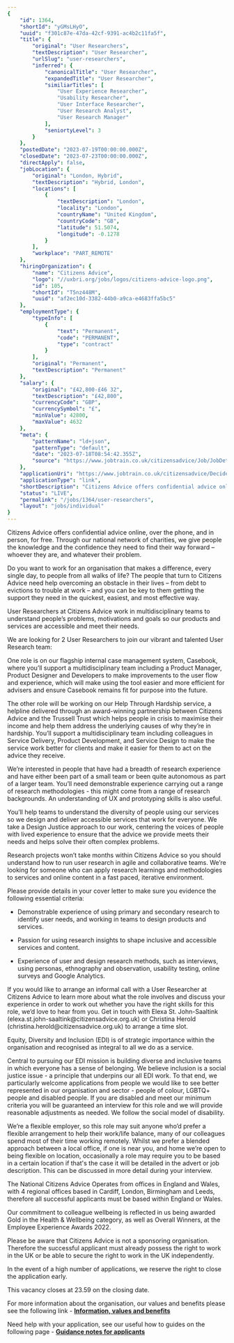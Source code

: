```yaml
---
{
	"id": 1364,
	"shortId": "yGMsLHyO",
	"uuid": "f301c87e-47da-42cf-9391-ac4b2c11fa5f",
	"title": {
		"original": "User Researchers",
		"textDescription": "User Researcher",
		"urlSlug": "user-researchers",
		"inferred": {
			"canonicalTitle": "User Researcher",
			"expandedTitle": "User Researcher",
			"similiarTitles": [
				"User Experience Researcher",
				"Usability Researcher",
				"User Interface Researcher",
				"User Research Analyst",
				"User Research Manager"
			],
			"seniortyLevel": 3
		}
	},
	"postedDate": "2023-07-19T00:00:00.000Z",
	"closedDate": "2023-07-23T00:00:00.000Z",
	"directApply": false,
	"jobLocation": {
		"original": "London, Hybrid",
		"textDescription": "Hybrid, London",
		"locations": [
			{
				"textDescription": "London",
				"locality": "London",
				"countryName": "United Kingdom",
				"countryCode": "GB",
				"latitude": 51.5074,
				"longitude": -0.1278
			}
		],
		"workplace": "PART_REMOTE"
	},
	"hiringOrganization": {
		"name": "Citizens Advice",
		"logo": "//uxbri.org/jobs/logos/citizens-advice-logo.png",
		"id": 105,
		"shortId": "T5nz448M",
		"uuid": "af2ec10d-3382-44b0-a9ca-e4683ffa5bc5"
	},
	"employmentType": {
		"typeInfo": [
			{
				"text": "Permanent",
				"code": "PERMANENT",
				"type": "contract"
			}
		],
		"original": "Permanent",
		"textDescription": "Permanent"
	},
	"salary": {
		"original": "£42,800-£46 32",
		"textDescription": "£42,800",
		"currencyCode": "GBP",
		"currencySymbol": "£",
		"minValue": 42800,
		"maxValue": 4632
	},
	"meta": {
		"patternName": "ld+json",
		"patternType": "default",
		"date": "2023-07-18T08:54:42.355Z",
		"source": "https://www.jobtrain.co.uk/citizensadvice/Job/JobDetail?JobId=2067&source=linkedinrec"
	},
	"applicationUri": "https://www.jobtrain.co.uk/citizensadvice/DecideInternalExternal/DecideInternalExternal?JobId=2067",
	"applicationType": "link",
	"shortDescription": "Citizens Advice offers confidential advice online, over the phone, and in person, for free. Through our national network of charities, we give people the knowledge and the confidence they need to",
	"status": "LIVE",
	"permalink": "/jobs/1364/user-researchers",
	"layout": "jobs/individual"
}
---
```

<p>Citizens Advice offers confidential advice online, over the phone, and in person, for free. Through our national network of charities, we give people the knowledge and the confidence they need to find their way forward – whoever they are, and whatever their problem.</p><p>Do you want to work for an organisation that makes a difference, every single day, to people from all walks of life? The people that turn to Citizens Advice need help overcoming an obstacle in their lives – from debt to evictions to trouble at work – and you can be key to them getting the support they need in the quickest, easiest, and most effective way.</p><p>User Researchers at Citizens Advice work in multidisciplinary teams to understand people’s problems, motivations and goals so our products and services are accessible and meet their needs. </p><p>We are looking for 2 User Researchers to join our vibrant and talented User Research team:</p><p>One role is on our flagship internal case management system, Casebook, where you’ll support a multidisciplinary team including a Product Manager, Product Designer and Developers to make improvements to the user flow and experience, which will make using the tool easier and more efficient for advisers and ensure Casebook remains fit for purpose into the future.</p><p>The other role will be working on our Help Through Hardship service, a helpline delivered through an award-winning partnership between Citizens Advice and the Trussell Trust which helps people in crisis to maximise their income and help them address the underlying causes of why they’re in hardship. You’ll support a multidisciplinary team including colleagues in Service Delivery, Product Development, and Service Design to make the service work better for clients and make it easier for them to act on the advice they receive.</p><p>We’re interested in people that have had a breadth of research experience and have either been part of a small team or been quite autonomous as part of a larger team. You’ll need demonstrable experience carrying out a range of research methodologies - this might come from a range of research backgrounds. An understanding of UX and prototyping skills is also useful. </p><p>You’ll help teams to understand the diversity of people using our services so we design and deliver accessible services that work for everyone. We take a Design Justice approach to our work, centering the voices of people with lived experience to ensure that the advice we provide meets their needs and helps solve their often complex problems. </p><p>Research projects won’t take months within Citizens Advice so you should understand how to run user research in agile and collaborative teams. We’re looking for someone who can apply research learnings and methodologies to services and online content in a fast paced, iterative environment. </p><p>Please provide details in your cover letter to make sure you evidence the following essential criteria:</p><ul><li><p>Demonstrable experience of using primary and secondary research to identify user needs, and working in teams to design products and services. </p></li><li><p>Passion for using research insights to shape inclusive and accessible services and content. </p></li><li><p>Experience of user and design research methods, such as interviews, using personas, ethnography and observation, usability testing, online surveys and Google Analytics. </p></li></ul><p>If you would like to arrange an informal call with a User Researcher at Citizens Advice to learn more about what the role involves and discuss your experience in order to work out whether you have the right skills for this role, we’d love to hear from you. Get in touch with Elexa St. John-Saaltink (elexa.st.john-saaltink@citizensadvice.org.uk) or Christina Herold (christina.herold@citizensadvice.org.uk) to arrange a time slot. </p><p>Equity, Diversity and Inclusion (EDI) is of strategic importance within the organisation and recognised as integral to all we do as a service. </p><p>Central to pursuing our EDI mission is building diverse and inclusive teams in which everyone has a sense of belonging. We believe inclusion is a social justice issue - a principle that underpins our all EDI work. To that end, we particularly welcome applications from people we would like to see better represented in our organisation and sector - people of colour, LGBTQ+ people and disabled people. If you are disabled and meet our minimum criteria you will be guaranteed an interview for this role and we will provide reasonable adjustments as needed. We follow the social model of disability.</p><p>We’re a flexible employer, so this role may suit anyone who’d prefer a flexible arrangement to help their work/life balance, many of our colleagues spend most of their time working remotely. Whilst we prefer a blended approach between a local office, if one is near you, and home we’re open to being flexible on location, occasionally a role may require you to be based in a certain location if that's the case it will be detailed in the advert or job description. This can be discussed in more detail during your interview.</p><p>The National Citizens Advice Operates from offices in England and Wales, with 4 regional offices based in Cardiff, London, Birmingham and Leeds, therefore all successful applicants must be based within England or Wales. </p><p>Our commitment to colleague wellbeing is reflected in us being awarded Gold in the Health & Wellbeing category, as well as Overall Winners, at the Employee Experience Awards 2022.</p><p>Please be aware that Citizens Advice is not a sponsoring organisation. Therefore the successful applicant must already possess the right to work in the UK or be able to secure the right to work in the UK independently.</p><p>In the event of a high number of applications, we reserve the right to close the application early. </p><p>This vacancy closes at 23.59 on the closing date. </p><p>For more information about the organisation, our values and benefits please see the following link - <a target="_blank" rel="noopener noreferrer nofollow" href="https://www.citizensadvice.org.uk/about-us/job-and-voluntary-opportunities/citizens-advice-job-opportunities/"><strong>Information, values and benefits</strong></a></p><p>Need help with your application, see our useful how to guides on the following page - <a target="_blank" rel="noopener noreferrer nofollow" href="https://www.citizensadvice.org.uk/about-us/job-and-voluntary-opportunities/citizens-advice-job-opportunities/citizens-advice-guidance-notes-for-applicants1/"><strong>Guidance notes for applicants</strong></a></p>



